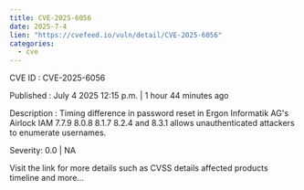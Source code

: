 ```yaml
--- 
title: CVE-2025-6056
date: 2025-7-4
lien: "https://cvefeed.io/vuln/detail/CVE-2025-6056"
categories:
  - cve
---
```


CVE ID : CVE-2025-6056

Published :  July 4
2025
12:15 p.m. | 1 hour
44 minutes ago

Description : Timing difference in password reset in Ergon Informatik AG's Airlock IAM 7.7.9
8.0.8
8.1.7
8.2.4 and 8.3.1 allows unauthenticated attackers to enumerate usernames.

Severity: 0.0 | NA

Visit the link for more details
such as CVSS details
affected products
timeline
and more...
